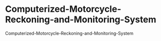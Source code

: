 # Computerized-Motorcycle-Reckoning-and-Monitoring-System
Computerized-Motorcycle-Reckoning-and-Monitoring-System
